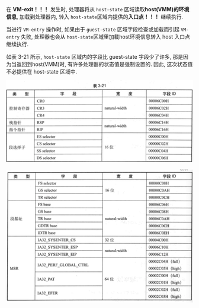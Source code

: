 
<!-- @import "[TOC]" {cmd="toc" depthFrom=1 depthTo=6 orderedList=false} -->

<!-- code_chunk_output -->



<!-- /code_chunk_output -->

在 **VM-exit！！！** 发生时, 处理器将从 `host-state` 区域读取**host(VMM)的环境信息**, 加载到处理器内, 转入 `host-state`区域内提供的**入口点！！！** 继续执行.

当进行 `VM-entry` 操作时, 如果由于 `guest-state` 区域字段检查或加载而引起 `VM-entry` 失败, 处理器也会从 `host-state`区域里加载host环境信息转入 host 入口点继续执行.

如表 3-21 所示, `host-state` 区域内的字段比 guest-state 字段少了许多, 那是因为当返回到host(VMM)时, 有许多处理器的状态值是强制设置的. 因此, 这次状态值不必提供在 host-state 区域中.

![2020-03-17-16-58-15.png](./images/2020-03-17-16-58-15.png)

![2020-03-17-16-58-27.png](./images/2020-03-17-16-58-27.png)
